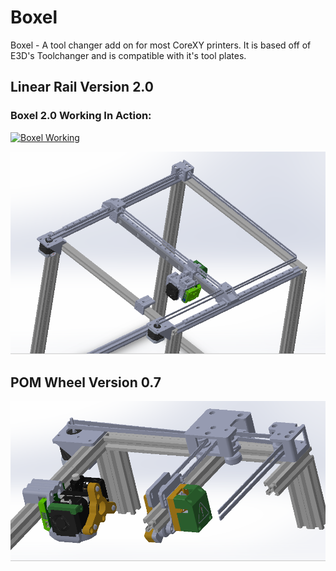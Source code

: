 # Boxel

Boxel - A tool changer add on for most CoreXY printers. It is based off of E3D's Toolchanger and is compatible with it's tool plates.

## Linear Rail Version 2.0
### Boxel 2.0 Working In Action:

[![Boxel Working](https://img.youtube.com/vi/SFULHxbcgZo/0.jpg)](https://www.youtube.com/watch?v=SFULHxbcgZo)

![](https://github.com/gaaunapoi/Boxel/blob/main/Linear%20Rail%20Boxel%20Version/Boxel%20V2.0/Photos/Boxel.PNG)

## POM Wheel Version 0.7
![](https://github.com/gaaunapoi/Boxel/blob/main/POM%20Wheels%20Version/Boxel%20V0.7/Photos/POM%20Wheels.PNG)

